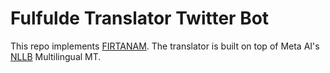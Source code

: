 # Fulfulde Translator Twitter Bot

This repo implements [FIRTANAM](https://twitter.com/firtanam_). The translator is built on top of Meta AI's [NLLB](https://github.com/facebookresearch/fairseq/tree/nllb/examples/nllb/modeling) Multilingual MT.